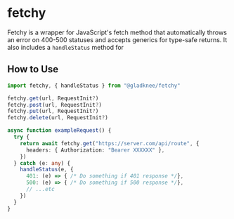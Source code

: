 # fetchy

Fetchy is a wrapper for JavaScript's fetch method that automatically throws an error on 400-500 statuses and accepts generics for type-safe returns. It also includes a `handleStatus` method for

## How to Use

```typescript
import fetchy, { handleStatus } from "@gladknee/fetchy"

fetchy.get(url, RequestInit?)
fetchy.post(url, RequestInit?)
fetchy.put(url, RequestInit?)
fetchy.delete(url, RequestInit?)

async function exampleRequest() {
  try {
    return await fetchy.get("https://server.com/api/route", {
      headers: { Authorization: "Bearer XXXXXX" },
    })
  } catch (e: any) {
    handleStatus(e, {
      401: (e) => { /* Do something if 401 response */},
      500: (e) => { /* Do something if 500 response */},
      // ...etc
    })
  }
}

```
